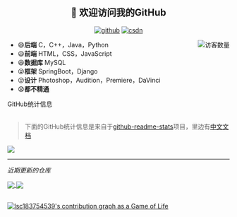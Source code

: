 <h2 align="center">👋 欢迎访问我的GitHub</h2>
<p align="center">
  <a href="https://github.com/lsc183754539"><img src="https://img.shields.io/badge/GitHub-ff79c6" alt="github"></a>
  <a href="https://blog.csdn.net/qq_37691298"><img src="https://img.shields.io/badge/CSDN-cf000e" alt="csdn"></a>
</p>

<img align='right' src="https://profile-counter.glitch.me/lsc183754539/count.svg" alt="访客数量"/>

- 😄**后端** C，C++，Java，Python
- 😃**前端** HTML，CSS，JavaScript
- 😆**数据库** MySQL
- 😝**框架** SpringBoot，Django
- 😛**设计** Photoshop，Audition，Premiere，DaVinci
- 😧**都不精通**


<summary>GitHub统计信息</summary>

<br/>  

> 
> 下面的GitHub统计信息是来自于[github-readme-stats](https://github.com/anuraghazra/github-readme-stats)项目，里边有[中文文档](https://github.com/anuraghazra/github-readme-stats/blob/master/readme_cn.md) 

<a href="https://github.com/lsc183754539/lsc183754539">
  <img align="center" src="https://github-readme-stats.anuraghazra1.vercel.app/api?username=lsc183754539&show_icons=true" />
</a>
<br/>

---

*近期更新的仓库*

<a href="https://github.com/lsc183754539/DVWA-ChineaseSample-RE_Bootstrap">
  <img align="center" src="https://github-readme-stats.anuraghazra1.vercel.app/api/pin/?username=lsc183754539&repo=DVWA-ChineaseSample-RE_Bootstrap" />
</a>    
<a href="https://github.com/lsc183754539/ZhengMatch">
  <img align="center" src="https://github-readme-stats.anuraghazra1.vercel.app/api/pin/?username=lsc183754539&repo=ZhengMatch" />
</a>

<br/>

<br/>

[![lsc183754539's contribution graph as a Game of Life](https://github4life.herokuapp.com/lsc183754539.gif)](https://github4life.herokuapp.com/lsc183754539)




<!--
**lsc183754539/lsc183754539** is a ✨ _special_ ✨ repository because its `README.md` (this file) appears on your GitHub profile.

Here are some ideas to get you started:

- 🔭 I’m currently working on ...
- 🌱 I’m currently learning ...
- 👯 I’m looking to collaborate on ...
- 🤔 I’m looking for help with ...
- 💬 Ask me about ...
- 📫 How to reach me: ...
- 😄 Pronouns: ...
- ⚡ Fun fact: ...
-->

